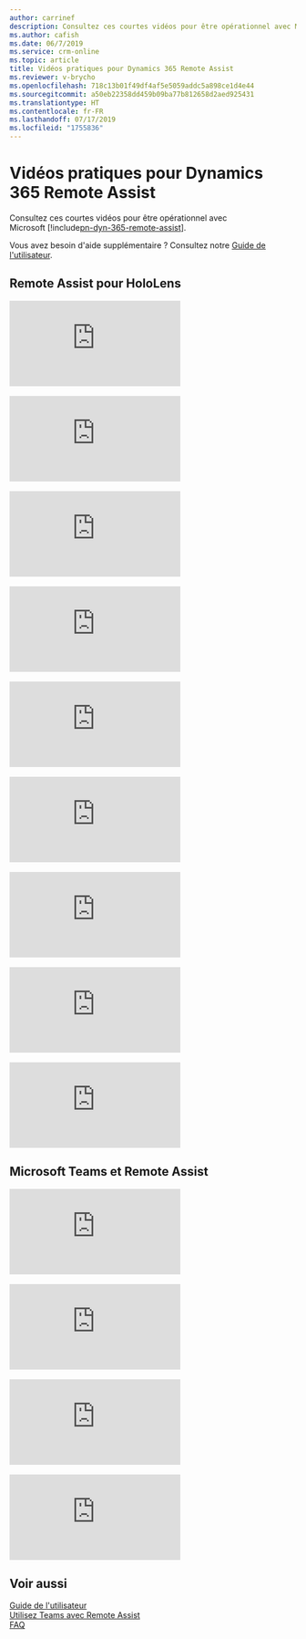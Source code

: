 ```yaml
---
author: carrinef
description: Consultez ces courtes vidéos pour être opérationnel avec Microsoft Dynamics 365 Remote Assist.
ms.author: cafish
ms.date: 06/7/2019
ms.service: crm-online
ms.topic: article
title: Vidéos pratiques pour Dynamics 365 Remote Assist
ms.reviewer: v-brycho
ms.openlocfilehash: 718c13b01f49df4af5e5059addc5a898ce1d4e44
ms.sourcegitcommit: a50eb22358dd459b09ba77b812658d2aed925431
ms.translationtype: HT
ms.contentlocale: fr-FR
ms.lasthandoff: 07/17/2019
ms.locfileid: "1755836"
---
```

# <a name="how-to-videos-for-dynamics-365-remote-assist"></a>Vidéos pratiques pour Dynamics 365 Remote Assist

Consultez ces courtes vidéos pour être opérationnel avec Microsoft [!include[pn-dyn-365-remote-assist](../includes/pn-dyn-365-remote-assist.md)].

Vous avez besoin d'aide supplémentaire ? Consultez notre [Guide de l'utilisateur](user-guide.md).

## <a name="remote-assist-for-hololens"></a>Remote Assist pour HoloLens

<div class="embeddedvideo"><iframe src="https://www.microsoft.com/en-us/videoplayer/embed/RE2F6TI" frameborder="0" allowfullscreen=""></iframe></div>
</br>
<div class="embeddedvideo"><iframe src="https://www.microsoft.com/en-us/videoplayer/embed/RE2FeDU" frameborder="0" allowfullscreen=""></iframe></div>
</br>
<div class="embeddedvideo"><iframe src="https://www.microsoft.com/en-us/videoplayer/embed/RE2F6TH" frameborder="0" allowfullscreen=""></iframe></div>
</br>
<div class="embeddedvideo"><iframe src="https://www.microsoft.com/en-us/videoplayer/embed/RE2F4dM" frameborder="0" allowfullscreen=""></iframe></div>
</br>
<div class="embeddedvideo"><iframe src="https://www.microsoft.com/en-us/videoplayer/embed/RE2F9qy" frameborder="0" allowfullscreen=""></iframe></div>
</br>
<div class="embeddedvideo"><iframe src="https://www.microsoft.com/en-us/videoplayer/embed/RE2F9qs" frameborder="0" allowfullscreen=""></iframe></div>
</br>
<div class="embeddedvideo"><iframe src="https://www.microsoft.com/en-us/videoplayer/embed/RE2FNci" frameborder="0" allowfullscreen=""></iframe></div>
</br>
<div class="embeddedvideo"><iframe src="https://www.microsoft.com/en-us/videoplayer/embed/RE2F6TG" frameborder="0" allowfullscreen=""></iframe></div>
</br>
<div class="embeddedvideo"><iframe src="https://www.microsoft.com/en-us/videoplayer/embed/RE2FhfT" frameborder="0" allowfullscreen=""></iframe></div>


## <a name="microsoft-teams-and-remote-assist"></a>Microsoft Teams et Remote Assist

<div class="embeddedvideo"><iframe src="https://www.microsoft.com/en-us/videoplayer/embed/RE2F6TF" frameborder="0" allowfullscreen=""></iframe></div>
</br>
<div class="embeddedvideo"><iframe src="https://www.microsoft.com/en-us/videoplayer/embed/RE2F6TK" frameborder="0" allowfullscreen=""></iframe></div>
</br>
<div class="embeddedvideo"><iframe src="https://www.microsoft.com/en-us/videoplayer/embed/RE2F6TP" frameborder="0" allowfullscreen=""></iframe></div>
</br>
<div class="embeddedvideo"><iframe src="https://www.microsoft.com/en-us/videoplayer/embed/RE2F6TJ" frameborder="0" allowfullscreen=""></iframe></div>



## <a name="see-also"></a>Voir aussi
[Guide de l'utilisateur](user-guide.md)<br>
[Utilisez Teams avec Remote Assist](use-microsoft-teams-with-remote-assist.md)<br>
[FAQ](faq.md)

